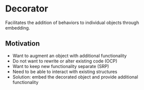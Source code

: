 # Decorator

Facilitates the addition of behaviors to individual objects through embedding.

## Motivation

* Want to augment an object with additional functionality
* Do not want to rewrite or alter existing code (OCP)
* Want to keep new functionality separate (SRP)
* Need to be able to interact with existing structures
* Solution: embed the decorated object and provide additional functionality